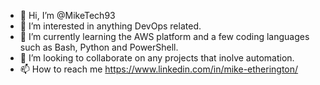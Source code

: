 - 👋 Hi, I’m @MikeTech93
- 👀 I’m interested in anything DevOps related.
- 🌱 I’m currently learning the AWS platform and a few coding languages such as Bash, Python and PowerShell.
- 💞️ I’m looking to collaborate on any projects that inolve automation.
- 📫 How to reach me https://www.linkedin.com/in/mike-etherington/

<!---
MikeTech93/MikeTech93 is a ✨ special ✨ repository because its `README.md` (this file) appears on your GitHub profile.
You can click the Preview link to take a look at your changes.
--->
